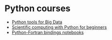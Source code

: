 

# Python courses

- [Python tools for Big Data](https://pnavaro.github.io/big-data)
- [Scientific computing with Python for beginners](https://pnavaro.github.io/python-notebooks)
- [Python-Fortran bindings notebooks](https://pnavaro.github.io/python-fortran/)
